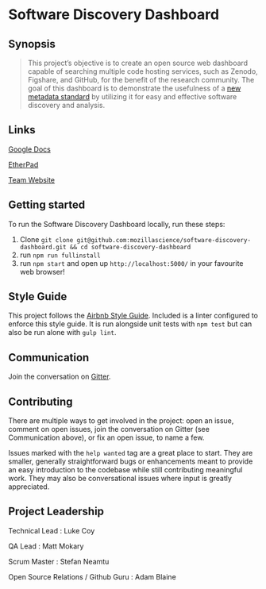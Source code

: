 # Software Discovery Dashboard

## Synopsis

>This project’s objective is to create an open source web dashboard capable of searching multiple code hosting services, such as Zenodo, Figshare, and GitHub, for the benefit of the research community. The goal of this dashboard is to demonstrate the usefulness of a [new metadata standard](https://github.com/mbjones/codemeta) by utilizing it for easy and effective software discovery and analysis.

## Links
[Google Docs](https://drive.google.com/folderview?id=0B_kNLNI7Rky0fl9hZE9xZF9GV3FVSHVqdjVSV0tONDhlV2JRcWhEZWx3cDdQaXpNY2U1SEk&usp=sharing)

[EtherPad](https://public.etherpad-mozilla.org/p/sciencelab-sdd)

[Team Website](http://mozillascience.github.io/software-discovery-dashboard/)

## Getting started

To run the Software Discovery Dashboard locally, run these steps:

1. Clone `git clone git@github.com:mozillascience/software-discovery-dashboard.git && cd software-discovery-dashboard`
2. run `npm run fullinstall`
3. run `npm start` and open up `http://localhost:5000/` in your favourite web browser!

## Style Guide
This project follows the [Airbnb Style Guide](https://github.com/airbnb/javascript).
Included is a linter configured to enforce this style guide. It is run alongside
unit tests with `npm test` but can also be run alone with `gulp lint`.

## Communication
Join the conversation on [Gitter](https://gitter.im/mozillascience/SoftwareDiscoveryDashboard).

## Contributing
There are multiple ways to get involved in the project: open an issue, comment on open issues, join the conversation on Gitter (see Communication above), or fix an open issue, to name a few.

Issues marked with the `help wanted` tag are a great place to start. They are smaller, generally straightforward bugs or
enhancements meant to provide an easy introduction to the codebase while still contributing meaningful work. They may also be
conversational issues where input is greatly appreciated.

## Project Leadership
Technical Lead : Luke Coy

QA Lead : Matt Mokary

Scrum Master : Stefan Neamtu

Open Source Relations / Github Guru : Adam Blaine
